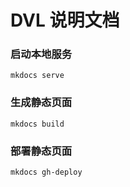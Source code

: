 # DVL 说明文档

### 启动本地服务

```
mkdocs serve
```

### 生成静态页面

```
mkdocs build
```


### 部署静态页面

```
mkdocs gh-deploy
```